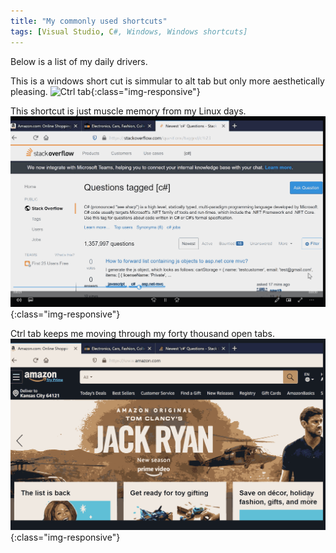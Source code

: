 ```yaml
---
title: "My commonly used shortcuts"
tags: [Visual Studio, C#, Windows, Windows shortcuts]
---
```


Below is a list of my daily drivers.


This is a windows short cut is simmular to alt tab but only more aesthetically pleasing.
![Ctrl tab](\assets\img\WinTab.gif){:class="img-responsive"}


This shortcut is just muscle memory from my Linux days.
![Ctrl tab](\assets\img\AltTab.gif){:class="img-responsive"}


Ctrl tab keeps me moving through my forty thousand open tabs.
![Ctrl tab](\assets\img\BrowserTab.gif){:class="img-responsive"}


